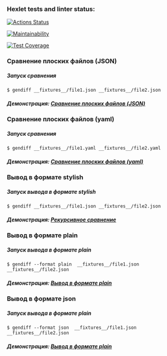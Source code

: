 ### Hexlet tests and linter status:

[![Actions Status](https://github.com/Ingsip/frontend-project-46/actions/workflows/hexlet-check.yml/badge.svg)](https://github.com/Ingsip/frontend-project-46/actions)

[![Maintainability](https://api.codeclimate.com/v1/badges/af94a855595df20d4333/maintainability)](https://codeclimate.com/github/Ingsip/frontend-project-46/maintainability)

[![Test Coverage](https://api.codeclimate.com/v1/badges/af94a855595df20d4333/test_coverage)](https://codeclimate.com/github/Ingsip/frontend-project-46/test_coverage)

### Сравнение плоских файлов (JSON)

##### Запуск сравнения

```
$ gendiff __fixtures__/file1.json __fixtures__/file2.json
```

##### Демонстрация: [Сравнение плоских файлов (JSON)](https://asciinema.org/a/ttMDA735LWS87RvyUCMBGoWJv)

### Сравнение плоских файлов (yaml)

##### Запуск сравнения

```
$ gendiff __fixtures__/file1.yaml __fixtures__/file2.yaml
```

##### Демонстрация: [Сравнение плоских файлов (yaml)](https://asciinema.org/a/n8k2vFdPI9W6g3ZyHxjOk3X8A)

### Вывод в формате stylish

##### Запуск вывода в формате stylish

```
$ gendiff __fixtures__/file1.json __fixtures__/file2.json
```

##### Демонстрация: [Рекурсивное сравнение](https://asciinema.org/a/e6BWOOVz4muyvdRwV4BITsTFG)

### Вывод в формате plain

##### Запуск вывода в формате plain

```
$ gendiff --format plain  __fixtures__/file1.json __fixtures__/file2.json
```

##### Демонстрация: [Вывод в формате plain](https://asciinema.org/a/zF2nDMDSpsjV2mJYwgjDa7L9h)

### Вывод в формате json

##### Запуск вывода в формате plain

```
$ gendiff --format json  __fixtures__/file1.json __fixtures__/file2.json
```

##### Демонстрация: [Вывод в формате plain](https://asciinema.org/a/wIkK7I23SaVt7tXojzCxtHEMn)
